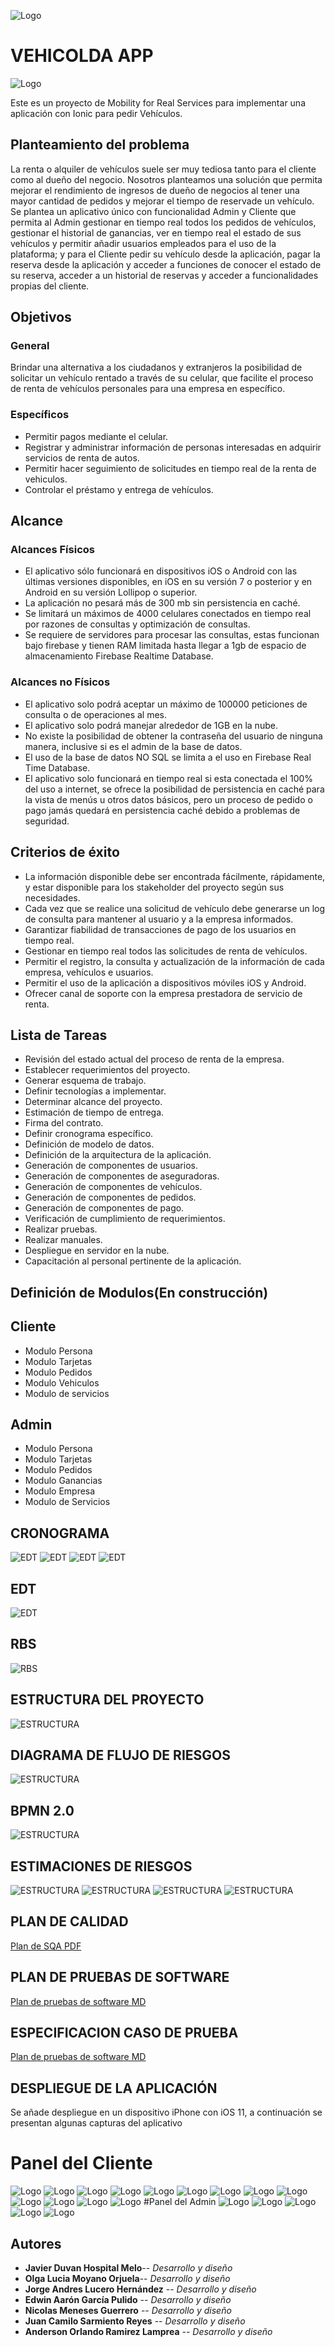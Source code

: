 ![Logo](https://firebasestorage.googleapis.com/v0/b/vehicolda-d1b72.appspot.com/o/Info_Proyecto%2Fportada%20vehicolda.png?alt=media&token=d5a4def7-08b4-4119-8f0b-da9b8b7b00cd)

# VEHICOLDA APP
![Logo](https://firebasestorage.googleapis.com/v0/b/vehicolda-d1b72.appspot.com/o/Info_Proyecto%2Flogo.png?alt=media&token=380dd0e1-75c9-45ec-adbf-34025a42c24e)

Este es un proyecto de Mobility for Real Services para implementar una aplicación con Ionic para pedir Vehículos.

## Planteamiento del problema

La renta o alquiler de vehículos suele ser muy tediosa tanto para el cliente como al dueño del negocio. Nosotros planteamos una solución
que permita mejorar el rendimiento de ingresos de dueño de negocios al tener una mayor cantidad de pedidos y mejorar el tiempo de reservade un vehículo. Se plantea un aplicativo único con funcionalidad Admin y Cliente que permita al Admin gestionar en tiempo real todos los pedidos de vehículos, gestionar el historial de ganancias, ver en tiempo real el estado de sus vehículos y permitir añadir usuarios empleados para el uso de la plataforma; y para el Cliente pedir su vehículo desde la aplicación, pagar la reserva desde la aplicación y acceder a funciones de conocer el estado de su reserva, acceder a un historial de reservas y acceder a funcionalidades propias del cliente. 

## Objetivos

### General

Brindar una alternativa a los ciudadanos y extranjeros la posibilidad de solicitar un vehículo rentado a través de su celular, que facilite el proceso de renta de vehículos personales para una empresa en específico.

### Específicos

* Permitir pagos mediante el celular.
* Registrar y administrar información de personas interesadas en adquirir servicios de renta de autos. 
* Permitir hacer seguimiento de solicitudes en tiempo real de la renta de vehiculos.
* Controlar el  préstamo y entrega de  vehículos. 

## Alcance

### Alcances Físicos 
 
* El aplicativo sólo funcionará en dispositivos iOS o Android con las últimas versiones disponibles, en iOS en su versión 7 o posterior y en Android en su versión  Lollipop o superior.
* La aplicación no pesará más de 300 mb sin persistencia en caché.
* Se limitará un máximos de 4000 celulares conectados en tiempo real por razones de consultas y optimización de consultas.
* Se requiere de servidores para procesar las consultas, estas funcionan bajo firebase y tienen RAM limitada hasta llegar a 1gb de espacio de almacenamiento Firebase Realtime Database.

### Alcances no Físicos 

* El aplicativo solo podrá aceptar un máximo de 100000 peticiones de consulta o de operaciones al mes.
* El aplicativo solo podrá manejar alrededor de 1GB en la nube.
* No existe la posibilidad de obtener la contraseña del usuario de ninguna manera, inclusive si es el admin de la base de datos.
* El uso de la base de datos NO SQL se limita a el uso en Firebase Real Time Database.
* El aplicativo solo funcionará en tiempo real si esta conectada el 100% del uso a internet, se ofrece la posibilidad de persistencia en caché para la vista de menús u otros datos básicos, pero un proceso de pedido o pago jamás quedará en persistencia caché debido a problemas de seguridad. 

## Criterios de éxito

* La información disponible debe ser encontrada fácilmente, rápidamente, y estar disponible para los stakeholder del proyecto según sus necesidades.
* Cada vez que se realice una solicitud de vehículo debe generarse un log de consulta para mantener al  usuario y a la empresa informados.
* Garantizar fiabilidad de transacciones de pago de los usuarios en tiempo real. 
* Gestionar en tiempo real todos las solicitudes de renta de vehículos.
* Permitir el registro, la consulta y actualización de la información de cada empresa, vehículos e usuarios.
* Permitir el uso de la aplicación a dispositivos móviles iOS y Android.
* Ofrecer canal de soporte con la empresa prestadora de servicio de renta.

## Lista de Tareas

* Revisión del estado actual del proceso de renta de la empresa.
* Establecer requerimientos del proyecto.
* Generar esquema de trabajo.
* Definir tecnologías a implementar. 
* Determinar alcance del proyecto.
* Estimación de tiempo de entrega. 
* Firma del contrato.
* Definir cronograma específico. 
* Definición de modelo de datos.
* Definición de la arquitectura de la aplicación.
* Generación de componentes de usuarios.
* Generación de componentes de aseguradoras.
* Generación de componentes de vehículos. 
* Generación de componentes de pedidos. 
* Generación de componentes de pago.
* Verificación de cumplimiento de requerimientos.
* Realizar pruebas.
* Realizar manuales.
* Despliegue en servidor en la nube.
* Capacitación al personal pertinente  de la aplicación.

## Definición de Modulos(En construcción)

## Cliente
* Modulo Persona
* Modulo Tarjetas
* Modulo Pedidos
* Modulo Vehiculos
* Modulo de servicios
## Admin
* Modulo Persona
* Modulo Tarjetas
* Modulo Pedidos
* Modulo Ganancias
* Modulo Empresa
* Modulo de Servicios
## CRONOGRAMA
![EDT](https://firebasestorage.googleapis.com/v0/b/vehicolda-d1b72.appspot.com/o/Info_Proyecto%2F1.png?alt=media&token=8abe0ac7-9c41-4540-99db-906f6f4754b3)
![EDT](https://firebasestorage.googleapis.com/v0/b/vehicolda-d1b72.appspot.com/o/Info_Proyecto%2F2.png?alt=media&token=93500f42-16b2-40f3-b5f5-1e331d91b7c1)
![EDT](https://firebasestorage.googleapis.com/v0/b/vehicolda-d1b72.appspot.com/o/Info_Proyecto%2F3.png?alt=media&token=28860620-e94d-44ef-947d-7ec7ef8bb99a)
![EDT](https://firebasestorage.googleapis.com/v0/b/vehicolda-d1b72.appspot.com/o/Info_Proyecto%2F4.png?alt=media&token=42d59b59-9f1e-4252-9754-9118c2677de2)
## EDT

![EDT](https://firebasestorage.googleapis.com/v0/b/vehicolda-d1b72.appspot.com/o/Info_Proyecto%2FWES.jpg?alt=media&token=a9463e1c-c7d0-47fc-918a-bdd315503645)

## RBS

![RBS](https://firebasestorage.googleapis.com/v0/b/vehicolda-d1b72.appspot.com/o/Info_Proyecto%2FRBS%20Gesti%C3%B3n%20de%20riesgos.jpg?alt=media&token=58fb6639-d7da-48a0-be09-db1a66667a4e)

## ESTRUCTURA DEL PROYECTO
![ESTRUCTURA](https://firebasestorage.googleapis.com/v0/b/vehicolda-d1b72.appspot.com/o/Info_Proyecto%2FOrganizaci%C3%B3n.jpg?alt=media&token=49d38f83-e470-4805-882c-c2baf1ffce05)
## DIAGRAMA DE FLUJO DE RIESGOS
![ESTRUCTURA](https://firebasestorage.googleapis.com/v0/b/vehicolda-d1b72.appspot.com/o/Info_Proyecto%2FDiagrama%20de%20Flujo.png?alt=media&token=324bb968-668a-4426-8809-1076429c7706)

## BPMN 2.0
![ESTRUCTURA](https://firebasestorage.googleapis.com/v0/b/vehicolda-d1b72.appspot.com/o/Info_Proyecto%2FgPreview.png?alt=media&token=55374dc8-7162-499f-b765-7f5f5a3f5f6b)

## ESTIMACIONES DE RIESGOS

![ESTRUCTURA](https://firebasestorage.googleapis.com/v0/b/vehicolda-d1b72.appspot.com/o/Info_Proyecto%2FmATRIZ%201.PNG?alt=media&token=47393a6a-ae16-44ee-9657-3a3130e9cfd1)
![ESTRUCTURA](https://firebasestorage.googleapis.com/v0/b/vehicolda-d1b72.appspot.com/o/Info_Proyecto%2FmATRIZ%202.PNG?alt=media&token=fcdead07-c423-4b0f-8a62-c32ec9dffbd9)
![ESTRUCTURA](https://firebasestorage.googleapis.com/v0/b/vehicolda-d1b72.appspot.com/o/Info_Proyecto%2FmATRIZ%203.PNG?alt=media&token=090eea48-1f2c-48e1-b6e1-c1bf535fb596)
![ESTRUCTURA](https://firebasestorage.googleapis.com/v0/b/vehicolda-d1b72.appspot.com/o/Info_Proyecto%2FtAREAS.PNG?alt=media&token=2a225af0-507d-425c-b571-7572c975958a)

## PLAN DE CALIDAD
[Plan de SQA PDF](https://github.com/javiermelo1672/PFvds/blob/master/Gantt%20Project/Plan%20de%20Aseguramiento%20de%20Calidad.pdf)

## PLAN DE PRUEBAS DE SOFTWARE
[Plan de pruebas de software MD](https://github.com/javiermelo1672/PFvds/blob/master/PlanPruebas.md)

## ESPECIFICACION CASO DE PRUEBA 

[Plan de pruebas de software MD](https://github.com/javiermelo1672/PFvds/blob/master/Gantt%20Project/IniciarSesion.doc.pdf)

## DESPLIEGUE DE LA APLICACIÓN

Se añade despliegue en un dispositivo iPhone con iOS 11, a continuación se presentan algunas capturas del aplicativo 

# Panel del Cliente
![Logo](https://firebasestorage.googleapis.com/v0/b/vehicolda-d1b72.appspot.com/o/Despliegue%2FIMG_5818.PNG?alt=media&token=7c025c0d-f284-44c6-94a3-3f4d278167ea) 
![Logo](https://firebasestorage.googleapis.com/v0/b/vehicolda-d1b72.appspot.com/o/Despliegue%2FIMG_5819.PNG?alt=media&token=a58dfcbf-05e4-409d-a446-d13290d8cccb)
![Logo](https://firebasestorage.googleapis.com/v0/b/vehicolda-d1b72.appspot.com/o/Despliegue%2FIMG_5820.PNG?alt=media&token=39538f1b-a2c3-402e-af18-9c02ab832783)
![Logo](https://firebasestorage.googleapis.com/v0/b/vehicolda-d1b72.appspot.com/o/Despliegue%2FIMG_5821.PNG?alt=media&token=6c53e86a-5593-4ade-9608-41b6dd3d665e)
![Logo](https://firebasestorage.googleapis.com/v0/b/vehicolda-d1b72.appspot.com/o/Despliegue%2FIMG_5822.PNG?alt=media&token=74700374-ea03-4e4b-ae1e-c1812445ec57)
![Logo](https://firebasestorage.googleapis.com/v0/b/vehicolda-d1b72.appspot.com/o/Despliegue%2FIMG_5818.PNG?alt=media&token=7c025c0d-f284-44c6-94a3-3f4d278167ea)
![Logo](https://firebasestorage.googleapis.com/v0/b/vehicolda-d1b72.appspot.com/o/Despliegue%2FIMG_5824.PNG?alt=media&token=7afbe7de-07ec-4ebe-a48b-438466ca2070)
![Logo](https://firebasestorage.googleapis.com/v0/b/vehicolda-d1b72.appspot.com/o/Despliegue%2FIMG_5825.PNG?alt=media&token=15a3d385-9626-4d5c-8dd9-8553b346f14d)
![Logo](https://firebasestorage.googleapis.com/v0/b/vehicolda-d1b72.appspot.com/o/Despliegue%2FIMG_5826.PNG?alt=media&token=14afaf45-119d-4045-a3c6-c4a0995be476)
![Logo](https://firebasestorage.googleapis.com/v0/b/vehicolda-d1b72.appspot.com/o/Despliegue%2FIMG_5827.PNG?alt=media&token=b0207543-469f-4d1e-b19d-92e62d5de474)
![Logo](https://firebasestorage.googleapis.com/v0/b/vehicolda-d1b72.appspot.com/o/Despliegue%2FIMG_5828.PNG?alt=media&token=65dec50d-2b05-44d8-9a77-63f4a9f8fd7c)
![Logo](https://firebasestorage.googleapis.com/v0/b/vehicolda-d1b72.appspot.com/o/Despliegue%2FIMG_5831.PNG?alt=media&token=7844d628-bf3e-46ae-8c8a-59611d1825d2)
![Logo](https://firebasestorage.googleapis.com/v0/b/vehicolda-d1b72.appspot.com/o/Despliegue%2FIMG_5832.PNG?alt=media&token=f147ac01-b3d0-4dd7-a7e0-fc9671aa2928)
#Panel del Admin
![Logo](https://firebasestorage.googleapis.com/v0/b/vehicolda-d1b72.appspot.com/o/Despliegue%2FIMG_5833.PNG?alt=media&token=d2537e5c-0254-496e-ab2e-5f5314daa441)
![Logo](https://firebasestorage.googleapis.com/v0/b/vehicolda-d1b72.appspot.com/o/Despliegue%2FIMG_5834.PNG?alt=media&token=a07798c7-3173-48f7-a6b3-f4ff65902936)
![Logo](https://firebasestorage.googleapis.com/v0/b/vehicolda-d1b72.appspot.com/o/Despliegue%2FIMG_5835.PNG?alt=media&token=1d0acd80-c006-4ddd-9b84-9a24244edce3)
![Logo](https://firebasestorage.googleapis.com/v0/b/vehicolda-d1b72.appspot.com/o/Despliegue%2FIMG_5836.PNG?alt=media&token=5d8847c8-bcb4-4649-8066-56417d42cf54)
![Logo](https://firebasestorage.googleapis.com/v0/b/vehicolda-d1b72.appspot.com/o/Despliegue%2FIMG_5837.PNG?alt=media&token=eb0cb71c-356d-45e2-8b44-fd95e0070e7a)

## Autores
* **Javier Duvan Hospital Melo**-- *Desarrollo y diseño*
* **Olga Lucia Moyano Orjuela**-- *Desarrollo y diseño*
* **Jorge Andres Lucero Hernández** -- *Desarrollo y diseño*
* **Edwin Aarón García Pulido** -- *Desarrollo y diseño*
* **Nicolas Meneses Guerrero** -- *Desarrollo y diseño*
* **Juan Camilo Sarmiento Reyes** -- *Desarrollo y diseño*
* **Anderson Orlando Ramirez Lamprea** -- *Desarrollo y diseño*





